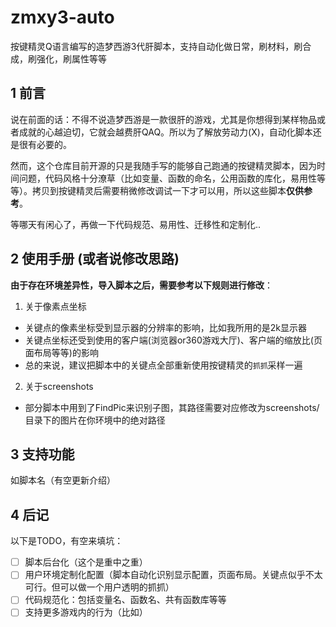 # zmxy3-auto

按键精灵Q语言编写的造梦西游3代肝脚本，支持自动化做日常，刷材料，刷合成，刷强化，刷属性等等

## 1 前言

说在前面的话：不得不说造梦西游是一款很肝的游戏，尤其是你想得到某样物品或者成就的心越迫切，它就会越费肝QAQ。所以为了解放劳动力(X)，自动化脚本还是很有必要的。

然而，这个仓库目前开源的只是我随手写的能够自己跑通的按键精灵脚本，因为时间问题，代码风格十分潦草（比如变量、函数的命名，公用函数的库化，易用性等等）。拷贝到按键精灵后需要稍微修改调试一下才可以用，所以这些脚本**仅供参考**。

等哪天有闲心了，再做一下代码规范、易用性、迁移性和定制化..


## 2 使用手册 (或者说修改思路)

**由于存在环境差异性，导入脚本之后，需要参考以下规则进行修改**：

1. 关于像素点坐标

- 关键点的像素坐标受到显示器的分辨率的影响，比如我所用的是2k显示器
- 关键点坐标还受到使用的客户端(浏览器or360游戏大厅)、客户端的缩放比(页面布局等等)的影响
- 总的来说，建议把脚本中的关键点全部重新使用按键精灵的`抓抓`采样一遍

2. 关于screenshots

- 部分脚本中用到了FindPic来识别子图，其路径需要对应修改为screenshots/目录下的图片在你环境中的绝对路径

## 3 支持功能

如脚本名（有空更新介绍）

## 4 后记

以下是TODO，有空来填坑：

- [ ] 脚本后台化（这个是重中之重）
- [ ] 用户环境定制化配置（脚本自动化识别显示配置，页面布局。关键点似乎不太可行。但可以做一个用户透明的抓抓）
- [ ] 代码规范化：包括变量名、函数名、共有函数库等等
- [ ] 支持更多游戏内的行为（比如）